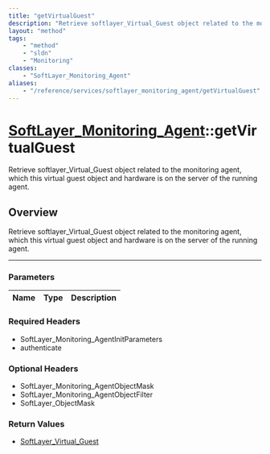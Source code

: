```yaml
---
title: "getVirtualGuest"
description: "Retrieve softlayer_Virtual_Guest object related to the monitoring agent, which this virtual guest object and hardware is... "
layout: "method"
tags:
    - "method"
    - "sldn"
    - "Monitoring"
classes:
    - "SoftLayer_Monitoring_Agent"
aliases:
    - "/reference/services/softlayer_monitoring_agent/getVirtualGuest"
---
```

# [SoftLayer_Monitoring_Agent](/reference/services/SoftLayer_Monitoring_Agent)::getVirtualGuest

Retrieve softlayer_Virtual_Guest object related to the monitoring agent, which this virtual guest object and hardware is on the server of the running agent.


## Overview 
Retrieve softlayer_Virtual_Guest object related to the monitoring agent, which this virtual guest object and hardware is on the server of the running agent.

-----

### Parameters 
|Name | Type | Description |
| --- | --- | --- |


### Required Headers
* SoftLayer_Monitoring_AgentInitParameters
* authenticate


### Optional Headers
* SoftLayer_Monitoring_AgentObjectMask
* SoftLayer_Monitoring_AgentObjectFilter
* SoftLayer_ObjectMask

### Return Values
* <a href='/reference/datatypes/SoftLayer_Virtual_Guest'>SoftLayer_Virtual_Guest </a>




